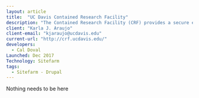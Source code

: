 ```yaml
---
layout: article
title:  "UC Davis Contained Research Facility"
description: "The Contained Research Facility (CRF) provides a secure environment for research on invasive plant pests; those known to occur in California and those that have yet to arrive. These plant pests, including arthropods, plant pathogens, nematodes, and weeds, pose huge potential losses for California agriculture, threaten trade of agricultural products, threaten natural ecosystems, and can damage urban landscapes."
client: "Karla J. Araujo"
client-email: "kjaraujo@ucdavis.edu"
current-url: "http://crf.ucdavis.edu/"
developers:
  - Cal Doval
Launched: Dec 2017
Technology: Sitefarm
tags:
  - Sitefarm - Drupal
---
```


Nothing needs to be here
